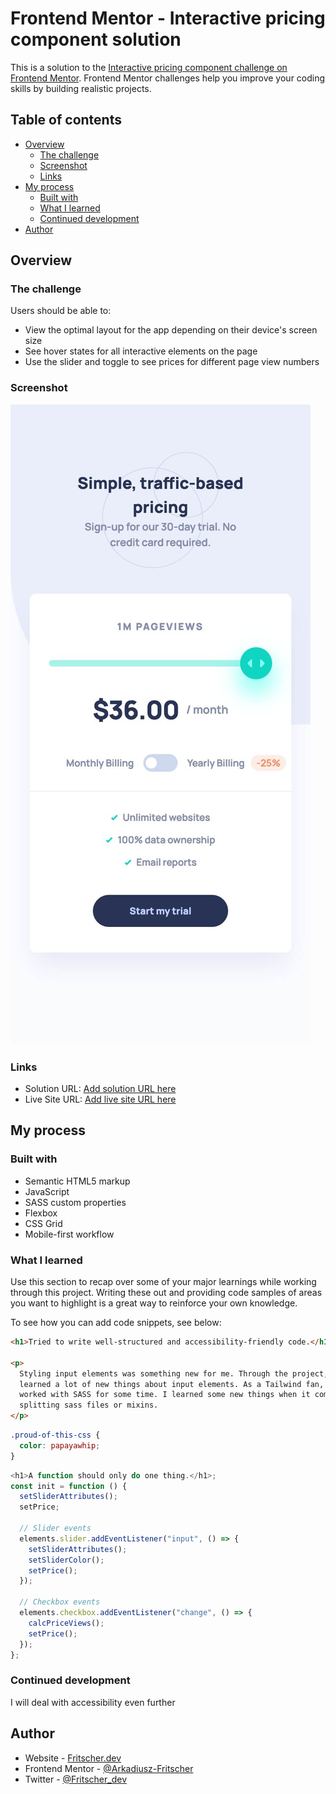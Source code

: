 # Frontend Mentor - Interactive pricing component solution

This is a solution to the [Interactive pricing component challenge on Frontend Mentor](https://www.frontendmentor.io/challenges/interactive-pricing-component-t0m8PIyY8). Frontend Mentor challenges help you improve your coding skills by building realistic projects.

## Table of contents

- [Overview](#overview)
  - [The challenge](#the-challenge)
  - [Screenshot](#screenshot)
  - [Links](#links)
- [My process](#my-process)
  - [Built with](#built-with)
  - [What I learned](#what-i-learned)
  - [Continued development](#continued-development)
- [Author](#author)

## Overview

### The challenge

Users should be able to:

- View the optimal layout for the app depending on their device's screen size
- See hover states for all interactive elements on the page
- Use the slider and toggle to see prices for different page view numbers

### Screenshot

![Mobile view](./screenshot.jpg)

### Links

- Solution URL: [Add solution URL here](https://your-solution-url.com)
- Live Site URL: [Add live site URL here](https://your-live-site-url.com)

## My process

### Built with

- Semantic HTML5 markup
- JavaScript
- SASS custom properties
- Flexbox
- CSS Grid
- Mobile-first workflow

### What I learned

Use this section to recap over some of your major learnings while working through this project. Writing these out and providing code samples of areas you want to highlight is a great way to reinforce your own knowledge.

To see how you can add code snippets, see below:

```html
<h1>Tried to write well-structured and accessibility-friendly code.</h1>

<p>
  Styling input elements was something new for me. Through the project, I have
  learned a lot of new things about input elements. As a Tailwind fan, I haven't
  worked with SASS for some time. I learned some new things when it comes to
  splitting sass files or mixins.
</p>
```

```css
.proud-of-this-css {
  color: papayawhip;
}
```

```js
<h1>A function should only do one thing.</h1>;
const init = function () {
  setSliderAttributes();
  setPrice;

  // Slider events
  elements.slider.addEventListener("input", () => {
    setSliderAttributes();
    setSliderColor();
    setPrice();
  });

  // Checkbox events
  elements.checkbox.addEventListener("change", () => {
    calcPriceViews();
    setPrice();
  });
};
```

### Continued development

I will deal with accessibility even further

## Author

- Website - [Fritscher.dev](https://www.fritscher.dev)
- Frontend Mentor - [@Arkadiusz-Fritscher](https://www.frontendmentor.io/profile/Arkadiusz-Fritscher)
- Twitter - [@Fritscher_dev](https://www.twitter.com/fritscher_dev)
